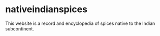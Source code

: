 # nativeindianspices
This website is a record and encyclopedia of spices native to the Indian subcontinent.
